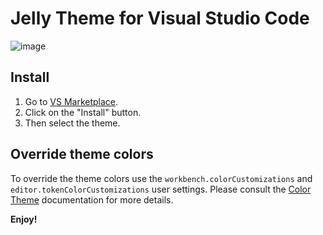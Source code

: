 # Jelly Theme for Visual Studio Code
![image](https://github.com/Manojlovic1998/vscode-jelly-theme/assets/58613838/622b31fa-efed-447c-98b5-0f29523ff11e)

## Install

1. Go to [VS Marketplace](https://marketplace.visualstudio.com/items?itemName=NemanjaManojlovic.jelly).
2. Click on the "Install" button.
3. Then select the theme.

## Override theme colors

To override the theme colors use the `workbench.colorCustomizations` and `editor.tokenColorCustomizations` user settings. Please consult the [Color Theme](https://code.visualstudio.com/docs/getstarted/theme-color-reference) documentation for more details.

**Enjoy!**
